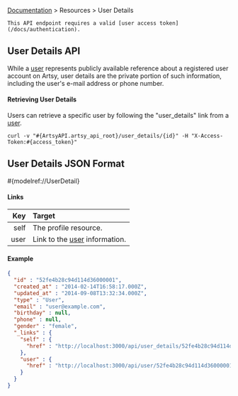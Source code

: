 [Documentation](/docs) &gt; Resources &gt; User Details

``` alert[info]
This API endpoint requires a valid [user access token](/docs/authentication).
```

## User Details API

While a [user](/docs/users) represents publicly available reference about a registered user account on Artsy, user details are the private portion of such information, including the user's e-mail address or phone number.

#### Retrieving User Details

Users can retrieve a specific user by following the "user_details" link from a [user](/docs/users).

```
curl -v "#{ArtsyAPI.artsy_api_root}/user_details/{id}" -H "X-Access-Token:#{access_token}"
```

## User Details JSON Format

#{modelref://UserDetail}

#### Links

Key        | Target                                               |
----------:|:-----------------------------------------------------|
self       | The profile resource.                                |
user       | Link to the [user](/docs/users) information.         |

#### Example

``` json
{
  "id" : "52fe4b28c94d114d36000001",
  "created_at" : "2014-02-14T16:58:17.000Z",
  "updated_at" : "2014-09-08T13:32:34.000Z",
  "type" : "User",
  "email" : "user@example.com",
  "birthday" : null,
  "phone" : null,
  "gender" : "female",
  "_links" : {
    "self" : {
      "href" : "http://localhost:3000/api/user_details/52fe4b28c94d114d36000001"
    },
    "user" : {
      "href" : "http://localhost:3000/api/user/52fe4b28c94d114d36000001"
    }
  }
}
```
